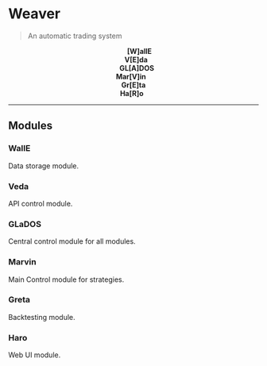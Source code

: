 # Weaver
> An automatic trading system

<div align='center' ><strong>&ensp;&ensp;&nbsp;&nbsp;&nbsp;[W]allE</strong></div>

<div align='center' ><strong>&ensp;&nbsp;V[E]da</strong></div>

<div align='center' ><strong>&nbsp;&nbsp;&nbsp;&nbsp;GL[A]DOS</strong></div>

<div align='center' ><strong>Mar[V]in&ensp;&nbsp;</strong></div>

<div align='center' ><strong>Gr[E]ta</strong></div>

<div align='center' ><strong>Ha[R]o&ensp;</strong></div>

---

## Modules

### WallE
Data storage module.

### Veda
API control module.

### GLaDOS
Central control module for all modules.

### Marvin
Main Control module for strategies.

### Greta
Backtesting module.

### Haro
Web UI module.

